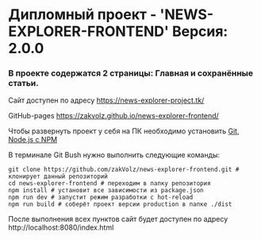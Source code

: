 # Дипломный проект - 'NEWS-EXPLORER-FRONTEND' Версия: 2.0.0

### В проекте содержатся 2 страницы: Главная и сохранённые статьи.

Сайт доступен по адресу https://news-explorer-project.tk/

GitHub-pages https://zakvolz.github.io/news-explorer-frontend/

Чтобы развернуть проект у себя на ПК необходимо установить [Git](https://git-scm.com/), [Node.js с NPM](https://nodejs.org/en/)

В терминале Git Bush нужно выполнить следующие команды:
```
git clone https://github.com/zakVolz/news-explorer-frontend.git # клонирует данный репозиторий
cd news-explorer-frontend # переходим в папку репозитория
npm install # установит все зависимости из package.json
npm run dev # запустит режим разработки с hot-reload
npm run build # соберёт проект версии production в папке ./dist
```

После выполнения всех пунктов сайт будет доступен по адресу http://localhost:8080/index.html
